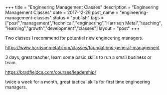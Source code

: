 +++
title = "Engineering Management Classes"
description = "Engineering Management Classes"
date = 2017-12-29
post_name = "engineering-management-classes"
status = "publish"
tags = ["post","management","technical","engineering","Harrison Metal","teaching", "learning","growth","development","classes"]
layout = "post"
+++

Two classes I recommend for potential new engineering managers.

https://www.harrisonmetal.com/classes/foundations-general-management

3 days, great teacher, learn some basic skills to run a small business or team.

https://bradfieldcs.com/courses/leadership/

twice a week for a month, great tactical skills for first time engineering managers.
